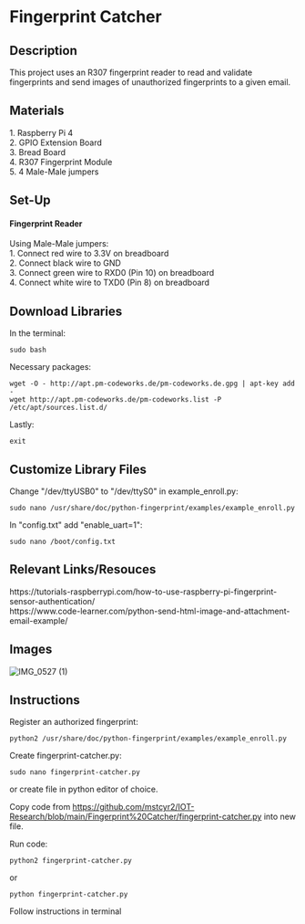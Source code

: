 # Fingerprint Catcher
<h2>Description</h2>
This project uses an R307 fingerprint reader to read and validate fingerprints and send images of unauthorized fingerprints to a given email.

<h2> Materials </h2>
1. Raspberry Pi 4 <br>
2. GPIO Extension Board <br>
3. Bread Board <br>
4. R307 Fingerprint Module <br>
5. 4 Male-Male jumpers <br>

<h2>Set-Up</h2>
<h4>Fingerprint Reader</h4>
Using Male-Male jumpers: <br>
1. Connect red wire to 3.3V on breadboard <br>
2. Connect black wire to GND <br>
3. Connect green wire to RXD0 (Pin 10) on breadboard <br>
4. Connect white wire to TXD0 (Pin 8) on breadboard <br>

<h2>Download Libraries</h2>

In the terminal:
```
sudo bash
```
Necessary packages:
```
wget -O - http://apt.pm-codeworks.de/pm-codeworks.de.gpg | apt-key add -
wget http://apt.pm-codeworks.de/pm-codeworks.list -P /etc/apt/sources.list.d/
```
Lastly:
```
exit
```

<h2>Customize Library Files</h2>
Change "/dev/ttyUSB0" to "/dev/ttyS0" in example_enroll.py:

```
sudo nano /usr/share/doc/python-fingerprint/examples/example_enroll.py
```

In "config.txt" add "enable_uart=1":
```
sudo nano /boot/config.txt
```

<h2>Relevant Links/Resouces</h2>
https://tutorials-raspberrypi.com/how-to-use-raspberry-pi-fingerprint-sensor-authentication/<br>
https://www.code-learner.com/python-send-html-image-and-attachment-email-example/

<h2>Images</h2>

![IMG_0527 (1)](https://user-images.githubusercontent.com/98985878/167806578-ccc5d7b6-5d91-4cae-bbea-e726a0317f60.jpg)


<h2>Instructions</h2>
Register an authorized fingerprint:

  ```
  python2 /usr/share/doc/python-fingerprint/examples/example_enroll.py
  ```

Create fingerprint-catcher.py:
  ```
  sudo nano fingerprint-catcher.py
  ```
  or create file in python editor of choice.

Copy code from https://github.com/mstcyr2/IOT-Research/blob/main/Fingerprint%20Catcher/fingerprint-catcher.py into new file. <br>

Run code:
  ```
  python2 fingerprint-catcher.py
  ```
  or
  ```
  python fingerprint-catcher.py
  ```
Follow instructions in terminal
